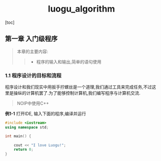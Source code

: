 # <center>luogu_algorithm</center>

[toc]



## 第一章 入门级程序

>   本章的主要内容:
>
>   >   -   程序的输入和输出,简单的语句使用

### 1.1 程序设计的目标和流程

程序设计和我们现实中用扳手拧螺丝是一个道理,我们通过工具来完成任务,不过这里是操纵的计算机罢了.为了能够控制计算机,我们编写程序与计算机交流.

>   NOIP中使用C++



**例1-1** 打开IDE, 输入下面的程序,编译并运行

``` cpp
#include <iostream>
using namespace std;

int main() {
    
    cout << "I love Luogu!";
    return 0;
}
```




